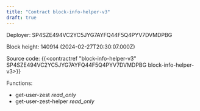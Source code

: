 ```yaml
---
title: "Contract block-info-helper-v3"
draft: true
---
```

Deployer: SP4SZE494VC2YC5JYG7AYFQ44F5Q4PYV7DVMDPBG


 



Block height: 140914 (2024-02-27T20:30:07.000Z)

Source code: {{<contractref "block-info-helper-v3" SP4SZE494VC2YC5JYG7AYFQ44F5Q4PYV7DVMDPBG block-info-helper-v3>}}

Functions:

* get-user-zest _read_only_
* get-user-zest-helper _read_only_

